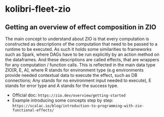 # kolibri-fleet-zio

## Getting an overview of effect composition in ZIO
The main concept to understand about ZIO is that every computation is constructed as descriptions
of the computation that need to be passed to a runtime to be executed.
As such it holds some similarities to frameworks such as Spark, where DAGs have to be run explicitly by an action method
on the dataframes.
And these descriptions are called effects, that are wrappers for any computation / function calls.
This is reflected in the main data type ZIO[R, E, A], where R stands for environment type (e.g environments provide
needed contextual data to execute the effect, such as DB connections; Any stands for no environment input needed to execute),
E stands for error type and A stands for the success type.

- Official doc: ```https://zio.dev/overview/getting-started```
- Example introducing some concepts step by step:
  ```https://scalac.io/blog/introduction-to-programming-with-zio-functional-effects/```

